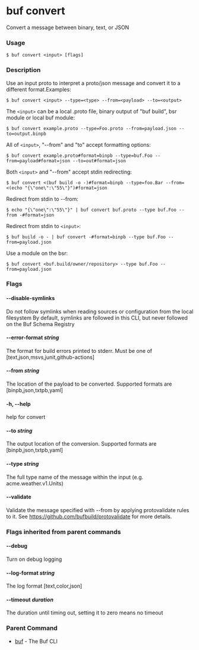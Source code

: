 # buf convert

Convert a message between binary, text, or JSON

### Usage

```console
$ buf convert <input> [flags]
```

### Description

Use an input proto to interpret a proto/json message and convert it to a different format.Examples:

```console
$ buf convert <input> --type=<type> --from=<payload> --to=<output>
```

The `<input>` can be a local .proto file, binary output of "buf build", bsr module or local buf module:

```console
$ buf convert example.proto --type=Foo.proto --from=payload.json --to=output.binpb
```

All of `<input>`, "--from" and "to" accept formatting options:

```console
$ buf convert example.proto#format=binpb --type=buf.Foo --from=payload#format=json --to=out#format=json
```

Both `<input>` and "--from" accept stdin redirecting:

```console
$ buf convert <(buf build -o -)#format=binpb --type=foo.Bar --from=<(echo "{\"one\":\"55\"}")#format=json
```

Redirect from stdin to --from:

```console
$ echo "{\"one\":\"55\"}" | buf convert buf.proto --type buf.Foo --from -#format=json
```

Redirect from stdin to `<input>`:

```console
$ buf build -o - | buf convert -#format=binpb --type buf.Foo --from=payload.json
```

Use a module on the bsr:

```console
$ buf convert <buf.build/owner/repository> --type buf.Foo --from=payload.json
```

### Flags

#### \--disable-symlinks

Do not follow symlinks when reading sources or configuration from the local filesystem By default, symlinks are followed in this CLI, but never followed on the Buf Schema Registry

#### \--error-format _string_

The format for build errors printed to stderr. Must be one of \[text,json,msvs,junit,github-actions\]

#### \--from _string_

The location of the payload to be converted. Supported formats are \[binpb,json,txtpb,yaml\]

#### \-h, --help

help for convert

#### \--to _string_

The output location of the conversion. Supported formats are \[binpb,json,txtpb,yaml\]

#### \--type _string_

The full type name of the message within the input (e.g. acme.weather.v1.Units)

#### \--validate

Validate the message specified with --from by applying protovalidate rules to it. See https://github.com/bufbuild/protovalidate for more details.

### Flags inherited from parent commands

#### \--debug

Turn on debug logging

#### \--log-format _string_

The log format \[text,color,json\]

#### \--timeout _duration_

The duration until timing out, setting it to zero means no timeout

### Parent Command

- [buf](../) - The Buf CLI
